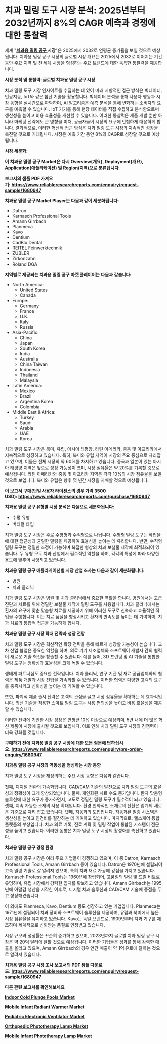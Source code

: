 <p><h1>치과 밀링 도구 시장 분석: 2025년부터 2032년까지 8%의 CAGR 예측과 경쟁에 대한 통찰력</h1></p><p>세계 "<strong><a href="https://www.reliableresearchreports.com/dental-milling-tools-r1680947?utm_campaign=106&utm_medium=8&utm_source=Github&utm_content=ia&utm_term=05032025&utm_id=dental-milling-tools">치과용 밀링 공구&nbsp;</a></strong><strong>시장</strong>"은 2025에서 2032로 연평균 증가율을 보일 것으로 예상됩니다. 치과용 밀링 공구 시장의 글로벌 시장 개요는 2025에서 2032로 이어지는 기간 동안 주요 지역 및 전 세계 시장을 형성하는 주요 트렌드에 대한 독특한 통찰력을 제공합니다.</p>
<p><strong>시장 분석 및 통찰력: 글로벌 치과용 밀링 공구 시장</strong></p>
<p><p>치과 밀링 도구 시장 인사이트를 수집하는 데 있어 미래 지향적인 접근 방식은 빅데이터, 인공지능, IoT와 같은 첨단 기술을 활용합니다. 빅데이터 분석을 통해 사용자 행동과 시장 동향을 실시간으로 파악하며, AI 알고리즘은 예측 분석을 통해 변화하는 소비자의 요구를 예측할 수 있습니다. IoT 기기를 통해 현장 데이터를 직접 수집하고 분석함으로써 생산성을 높이고 비용 효율성을 개선할 수 있습니다. 이러한 통찰력은 제품 개발 뿐만 아니라 마케팅 전략에도 큰 영향을 미쳐, 공급자들이 시장의 요구에 민첩하게 대응하게 합니다. 결과적으로, 이러한 혁신적 접근 방식은 치과 밀링 도구 시장의 지속적인 성장을 촉진할 것으로 기대됩니다. 시장은 예측 기간 동안 8%의 CAGR로 성장할 것으로 예상됩니다.</p><a href="%7CAUTHORITHY_DOMAIN_URL%7C?utm_campaign=106&utm_medium=8&utm_source=Github&utm_content=ia&utm_term=05032025&utm_id=dental-milling-tools"></a></p>
<p><strong>시장 세분화:</strong></p>
<p><strong>이 치과용 밀링 공구 Market은 다시 Overview(개요), Deployment(개요), Application(애플리케이션) 및 Region(지역)으로 분류됩니다.</strong></p>
<p><strong>보고서의 샘플 PDF 가져오기:&nbsp;<a href="https://www.reliableresearchreports.com/enquiry/request-sample/1680947?utm_campaign=106&utm_medium=8&utm_source=Github&utm_content=ia&utm_term=05032025&utm_id=dental-milling-tools">https://www.reliableresearchreports.com/enquiry/request-sample/1680947</a></strong><strong></strong></p>
<p><strong>치과용 밀링 공구 Market Player는 다음과 같이 세분화됩니다:</strong></p>
<p><ul><li>Datron</li><li>Karnasch Professional Tools</li><li>Amann Girrbach</li><li>Planmeca</li><li>Kavo</li><li>Dentium</li><li>CadBlu Dental</li><li>REITEL Feinwerktechnik</li><li>ZUBLER</li><li>Zirkonzahn</li><li>Roland DGA</li></ul></p>
<p><strong>지역별로 제공되는 치과용 밀링 공구 마켓 플레이어는 다음과 같습니다:</strong></p>
<p><ul>
    <li>
        North America:
        <ul>
            <li>United States</li>
            <li>Canada</li>
        </ul>
    </li>
    <li>
        Europe:
        <ul>
            <li>Germany</li>
            <li>France</li>
            <li>U.K.</li>
            <li>Italy</li>
            <li>Russia</li>
        </ul>
    </li>
    <li>
        Asia-Pacific:
        <ul>
            <li>China</li>
            <li>Japan</li>
            <li>South Korea</li>
            <li>India</li>
            <li>Australia</li>
            <li>China Taiwan</li>
            <li>Indonesia</li>
            <li>Thailand</li>
            <li>Malaysia</li>
        </ul>
    </li>
    <li>
        Latin America:
        <ul>
            <li>Mexico</li>
            <li>Brazil</li>
            <li>Argentina Korea</li>
            <li>Colombia</li>
        </ul>
    </li>
    <li>
        Middle East & Africa:
        <ul>
            <li>Turkey</li>
            <li>Saudi</li>
            <li>Arabia</li>
            <li>UAE</li>
            <li>Korea</li>
        </ul>
    </li>
    </ul></p>
<p><p>치과 밀링 도구 시장은 북미, 유럽, 아시아 태평양, 라틴 아메리카, 중동 및 아프리카에서 지속적으로 성장하고 있습니다. 특히, 북미와 유럽 지역이 시장의 주요 중심으로 자리잡고 있으며, 이들은 전체 시장의 약 60%를 차지하고 있습니다. 중국과 일본이 있는 아시아 태평양 지역은 앞으로 성장 가능성이 크며, 시장 점유율은 약 20%를 기록할 것으로 예상됩니다. 라틴 아메리카와 중동 및 아프리카 지역은 각각 10%의 시장 점유율을 보일 것으로 보입니다. 북미와 유럽은 향후 몇 년간 시장을 지배할 것으로 예상됩니다.</p></p>
<p><strong>이 보고서 구매(단일 사용자 라이센스의 경우 가격 3500 USD):&nbsp;<a href="https://www.reliableresearchreports.com/purchase/1680947?utm_campaign=106&utm_medium=8&utm_source=Github&utm_content=ia&utm_term=05032025&utm_id=dental-milling-tools">https://www.reliableresearchreports.com/purchase/1680947</a></strong></p>
<p><strong>치과용 밀링 공구 유형별 시장 분석은 다음으로 세분화됩니다:</strong></p>
<p><ul><li>수평 유형</li><li>버티컬 타입</li></ul></p>
<p><p>치과 밀링 도구 시장은 주로 수평형과 수직형으로 나뉩니다. 수평형 밀링 도구는 작업물에 대한 접근성과 균일한 밀링을 제공하여 효율성을 높이는 데 유리합니다. 반면, 수직형 밀링 도구는 정밀한 조정이 가능하며 복잡한 형상의 치과 보철물 제작에 최적화되어 있습니다. 두 유형 모두 치과 산업에서 필수적인 역할을 하며, 각각의 특성에 따라 다양한 용도에 맞추어 사용되고 있습니다.</p></p>
<p><strong>치과용 밀링 공구 애플리케이션별 시장 산업 조사는 다음과 같이 세분화됩니다:</strong></p>
<p><ul><li>병원</li><li>치과 클리닉</li></ul></p>
<p><p>치과 밀링 도구 시장은 병원 및 치과 클리닉에서 중요한 역할을 합니다. 병원에서는 고급 진단과 치료를 위해 정밀한 보철물 제작에 밀링 도구를 사용합니다. 치과 클리닉에서는 환자의 요구에 맞춘 맞춤형 치료를 제공하기 위해 이러한 도구로 신속하고 효율적인 작업을 수행합니다. 이는 치료 품질을 향상시키고 환자의 만족도를 높이는 데 기여하며, 치과 치료의 통합적 접근을 가능하게 합니다.</p></p>
<p><strong>치과용 밀링 공구 시장 확대 전략과 성장 전망</strong></p>
<p><p>치과 밀링 도구 시장은 혁신적인 확장 전략을 통해 빠르게 성장할 가능성이 높습니다. 교차 산업 협업은 중요한 역할을 하며, 의료 기기 제조업체와 소프트웨어 개발자 간의 협력이 새로운 기술 혁신을 창출할 수 있습니다. 예를 들어, 3D 프린팅 및 AI 기술을 통합한 밀링 도구는 정확성과 효율성을 크게 높일 수 있습니다.</p><p>생태계 파트너십도 중요한 전략입니다. 치과 클리닉, 연구 기관 및 재료 공급업체와의 협력은 제품 개발과 시장 진입을 가속화할 수 있습니다. 이러한 협력은 다양한 고객의 요구를 충족시키고 신뢰성을 높이는 데 기여할 수 있습니다.</p><p>또한, 파괴적 제품 출시 전략은 고객의 관심을 끌고 시장 점유율을 확대하는 데 효과적입니다. 최신 기술을 적용한 스마트 밀링 도구는 사용 편의성을 높이고 비용 효율성을 제공할 수 있습니다. </p><p>이러한 전략에 기반한 시장 성장은 연평균 10% 이상으로 예상되며, 5년 내에 더 많은 혁신 제품이 시장에 출시될 것으로 보입니다. 이로 인해 치과 밀링 도구 시장의 경쟁력이 더욱 강화될 것입니다.</p></p>
<p><strong>구매하기 전에 치과용 밀링 공구 시장에 대한 모든 질문에 답하십시오.&nbsp;<a href="https://www.reliableresearchreports.com/enquiry/pre-order-enquiry/1680947?utm_campaign=106&utm_medium=8&utm_source=Github&utm_content=ia&utm_term=05032025&utm_id=dental-milling-tools">https://www.reliableresearchreports.com/enquiry/pre-order-enquiry/1680947</a></strong><strong></strong></p>
<p><strong>치과용 밀링 공구 시장의 역동성을 형성하는 시장 동향</strong></p>
<p><p>치과 밀링 도구 시장을 재정의하는 주요 시장 동향은 다음과 같습니다.</p><p>첫째, 디지털 전환의 가속화입니다. CAD/CAM 기술의 발전으로 치과 밀링 도구의 효율성과 정확성이 크게 향상되었습니다. 둘째, 개인화된 치료 수요 증가입니다. 환자 맞춤형 솔루션에 대한 요구가 증가하면서, 고도로 정밀한 밀링 도구가 필수적이 되고 있습니다. 셋째, 지속 가능한 소재의 사용 확대입니다. 환경 친화적인 소재로의 전환은 업계의 새로운 기준으로 자리 잡고 있습니다. 넷째, 자동화의 도입입니다. 자동화된 밀링 시스템은 생산성을 높이고 인건비를 절감하는 데 기여하고 있습니다. 마지막으로, 헬스케어 통합 플랫폼의 부상입니다. 치과 의료 기록, 진료 계획 및 밀링 작업이 통합된 시스템이 전문성을 높이고 있습니다. 이러한 동향은 치과 밀링 도구 시장의 활성화를 촉진하고 있습니다.</p></p>
<p><strong>치과용 밀링 공구 경쟁 환경</strong></p>
<p><p>치과 밀링 공구 시장은 여러 주요 기업들이 경쟁하고 있으며, 이 중 Datron, Karnasch Professional Tools, Amann Girrbach 등이 있습니다. Datron은 1970년에 설립되어 고속 밀링 기술로 잘 알려져 있으며, 특히 치과 재료 가공에 강점을 가지고 있습니다. Karnasch Professional Tools는 1960년에 창립되어, 고품질의 밀링 및 드릴 비트로 유명하며, 유럽 시장에서 강력한 입지를 확보하고 있습니다. Amann Girrbach는 1995년에 아말감 생산을 시작한 이후로, 디지털 치과 솔루션과 CAD/CAM 기술에 중점을 두고 성장해왔습니다.</p><p>이 외에도 Planmeca, Kavo, Dentium 등도 성장하고 있는 기업입니다. Planmeca는 1971년에 설립되어 치과 장비와 소프트웨어 솔루션을 제공하며, 유럽과 북미에서 높은 시장 점유율을 유지하고 있습니다. Kavo는 독일 브랜드로, 1909년부터 치과 기구를 제조하며 세계적으로 신뢰받는 품질로 인정받고 있습니다.</p><p>시장 규모와 성장률은 꾸준히 증가하고 있으며, 2023년까지 글로벌 치과 밀링 공구 시장은 약 20억 달러에 달할 것으로 예상됩니다. 이러한 기업들은 성과를 통해 강력한 매출을 올리고 있으며, Amann Girrbach의 경우 연간 매출이 약 1억 유로에 달하는 것으로 알려져 있습니다.</p></p>
<p><strong>치과용 밀링 공구 시장 조사 보고서의 PDF 샘플 다운로드:&nbsp;<a href="https://www.reliableresearchreports.com/enquiry/request-sample/1680947?utm_campaign=106&utm_medium=8&utm_source=Github&utm_content=ia&utm_term=05032025&utm_id=dental-milling-tools">https://www.reliableresearchreports.com/enquiry/request-sample/1680947</a></strong></p>
<p><strong></strong></p>
<p><strong></strong></p>
<p><strong></strong></p>
<p><strong></strong></p>
<p><strong>다른 관련 보고서를 확인해보세요</strong></p>
<p><strong><p><a href="https://github.com/yepezkommakp/Market-Research-Report-List-1/blob/main/indoor-cold-plunge-pools-market.md?utm_campaign=106&utm_medium=8&utm_source=Github&utm_content=ia&utm_term=05032025&utm_id=dental-milling-tools">Indoor Cold Plunge Pools Market</a></p><p><a href="https://github.com/sderolza/Market-Research-Report-List-1/blob/main/mobile-infant-radiant-warmer-market.md?utm_campaign=106&utm_medium=8&utm_source=Github&utm_content=ia&utm_term=05032025&utm_id=dental-milling-tools">Mobile Infant Radiant Warmer Market</a></p><p><a href="https://github.com/kryshaprilbb/Market-Research-Report-List-1/blob/main/pediatric-electronic-ventilator-market.md?utm_campaign=106&utm_medium=8&utm_source=Github&utm_content=ia&utm_term=05032025&utm_id=dental-milling-tools">Pediatric Electronic Ventilator Market</a></p><p><a href="https://github.com/kolffmaris58/Market-Research-Report-List-1/blob/main/orthopedic-phototherapy-lamp-market.md?utm_campaign=106&utm_medium=8&utm_source=Github&utm_content=ia&utm_term=05032025&utm_id=dental-milling-tools">Orthopedic Phototherapy Lamp Market</a></p><p><a href="https://github.com/syiqvanyo/Market-Research-Report-List-1/blob/main/mobile-infant-phototherapy-lamp-market.md?utm_campaign=106&utm_medium=8&utm_source=Github&utm_content=ia&utm_term=05032025&utm_id=dental-milling-tools">Mobile Infant Phototherapy Lamp Market</a></p></strong></p>